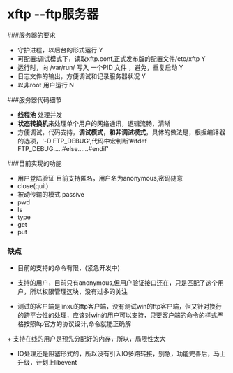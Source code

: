 xftp --ftp服务器
=====

###服务器的要求
+ 守护进程，以后台的形式运行                                                       Y
+ 可配置:调试模式下，读取xftp.conf,正式发布版的配置文件/etc/xftp                   Y
+ 运行时，向 /var/run/  写入 一个PID 文件 ，避免，重复启动                         Y
+ 日志文件的输出，方便调试和记录服务器状况                                         Y
+ 以非root 用户运行                                                                N


###服务器代码细节
+ **线程池** 处理并发
+ **状态转换机**来处理单个用户的网络通讯，逻辑流畅，清晰
+ 方便调试，代码支持，**调试模式，和非调试模式**，具体的做法是，根据编译器的选项，'-D FTP_DEBUG',代码中宏判断'#ifdef FTP_DEBUG.....#else......#endif'
 
###目前实现的功能
+  用户登陆验证  目前支持匿名，用户名为anonymous,密码随意
+  close(quit)
+  被动传输的模式 passive
+  pwd
+  ls
+  type
+  get
+  put


### 缺点
+ 目前的支持的命令有限，(紧急开发中)

+ 支持的用户，目前只有anonymous,但用户验证接口还在，只是匹配了这个用户，所以权限管理这块，没有过多的关注
 
+ 测试的客户端是linxu的ftp客户端，没有测试win的ftp客户端，但又针对换行的跨平台性的处理，应该对win的用户可以支持，只要客户端的命令的样式严格按照ftp官方的协议设计,命令就能正确解
  
~~+ 支持在线的用户是预先分配好的内存，所以，局限性太大~~

+ IO处理还是阻塞形式的，所以没有引入IO多路转接，别急，功能完善后，马上升级，计划上libevent
         

